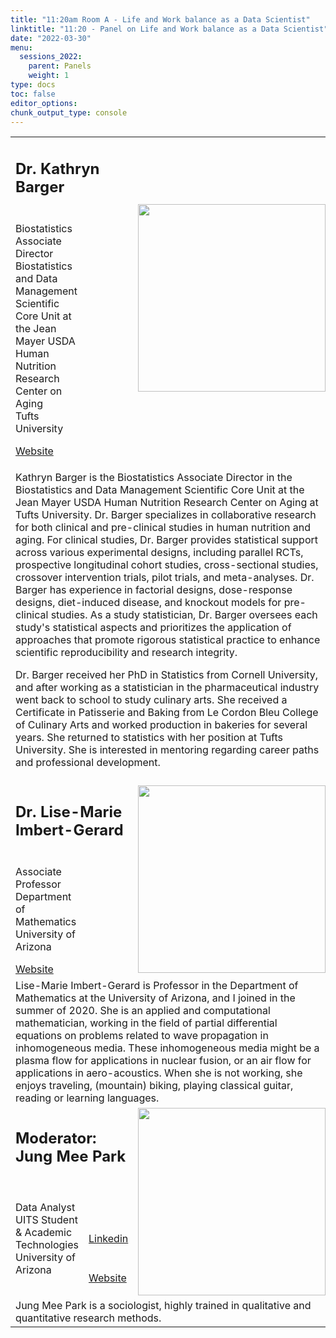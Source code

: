 ```yaml
---
title: "11:20am Room A - Life and Work balance as a Data Scientist"
linktitle: "11:20 - Panel on Life and Work balance as a Data Scientist"
date: "2022-03-30"
menu:
  sessions_2022:
    parent: Panels
    weight: 1
type: docs
toc: false
editor_options:
chunk_output_type: console
---
```


<TABLE class="bio-table">

  <!--- #################Speaker 1############## --->
  <tr>
    <td COLSPAN="2">
      <h2>Dr. Kathryn Barger</h2>
    </td>
    <td ROWSPAN="3"><img style="float: left;" src="/img/kathryn-barger.jpg" width="300" /></td>
  </tr>
  <tr>
    <td ROWSPAN="2">
    <p>Biostatistics Associate Director<br>Biostatistics and Data Management Scientific Core Unit at the Jean Mayer USDA Human Nutrition Research Center on Aging<br>Tufts University</p>
    <i class="fa fa-link"></i> <a href="https://hnrca.tufts.edu/people/staff/kathryn-barger-phd" target="_blank" rel="noopener">Website</a>
    </td>
  </tr>
  <tr>
    <td>
    </td>
  </tr>
  <tr>
    <td COLSPAN="3">
      <p>Kathryn Barger is the Biostatistics Associate Director in the Biostatistics and Data Management Scientific Core Unit at the Jean Mayer USDA Human Nutrition Research Center on Aging at Tufts University. Dr. Barger specializes in collaborative research for both clinical and pre-clinical studies in human nutrition and aging. For clinical studies, Dr. Barger provides statistical support across various experimental designs, including parallel RCTs, prospective longitudinal cohort studies, cross-sectional studies, crossover intervention trials, pilot trials, and meta-analyses. Dr. Barger has experience in factorial designs, dose-response designs, diet-induced disease, and knockout models for pre-clinical studies. As a study statistician, Dr. Barger oversees each study's statistical aspects and prioritizes the application of approaches that promote rigorous statistical practice to enhance scientific reproducibility and research integrity.</p>
      <p>Dr. Barger received her PhD in Statistics from Cornell University, and after working as a statistician in the pharmaceutical industry went back to school to study culinary arts.  She received a Certificate in Patisserie and Baking from Le Cordon Bleu College of Culinary Arts and worked production in bakeries for several years.  She returned to statistics with her position at Tufts University.  She is interested in mentoring regarding career paths and professional development.</p>

    
  </tr>

  <!--- #################Speaker 2############## --->
  <tr>
    <td COLSPAN="2">
      <h2>Dr. Lise-Marie Imbert-Gerard</h2>
    </td>
    <td ROWSPAN="3"><img style="float: left;" src="/img/LiseMarie-Imbertgerard.jpg" width="300" /></td>
  </tr>
  <tr>
    <td ROWSPAN="2">
      <p>Associate Professor<br>Department of Mathematics<br>University of Arizona</p>
      <i class="fa fa-link"></i> <a href="https://www.math.arizona.edu/~lmig/" target="_blank" rel="noopener">Website</a>
    </td>
    
  </tr>
  <tr>
    <td></td>
  </tr>
  <tr>
    <td COLSPAN="3">
      Lise-Marie Imbert-Gerard is Professor in the Department of Mathematics at the University of Arizona, and I joined in the summer of 2020. She is an applied and computational mathematician, working in the field of partial differential equations on problems related to wave propagation in inhomogeneous media. These inhomogeneous media might be a plasma flow for applications in nuclear fusion, or an air flow for applications in aero-acoustics.
  When she is not working, she enjoys traveling, (mountain) biking, playing classical guitar, reading or learning languages.

   

  </tr>

 

  <tr>
    <td COLSPAN="2">
      <h2>Moderator: Jung Mee Park</h2>
    </td>
    <td ROWSPAN="4"><img style="float: left;" src="/img/jung-mee-park.jpg" width="300" /></td>
  </tr>
  <tr>
    <td ROWSPAN="3">
      Data Analyst<br>
      UITS Student & Academic Technologies<br>
      University of Arizona</td>
  </tr>
  <tr>
    <td><i class="fab fa-linkedin"></i> <a href="https://www.linkedin.com/in/jmp243/" target="_blank" rel="noopener">Linkedin</a></td>
  </tr>
  <tr>
    <td><i class="fa fa-link"></i> <a href="https://sites.google.com/site/jmp2114" target="_blank" rel="noopener">Website</a></td>
  </tr>
  <tr>
    <td COLSPAN="3">
      Jung Mee Park is a sociologist, highly trained in qualitative and quantitative research methods. 
    </td>
</TABLE>
